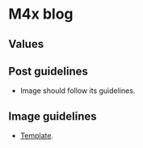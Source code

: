 # M4x blog

## Values

## Post guidelines

- Image should follow its guidelines.

## Image guidelines

- [Template](https://drive.google.com/open?id=1R3sbKbGXWwRp_68tXmlpNtjKsLuZCnOg).
